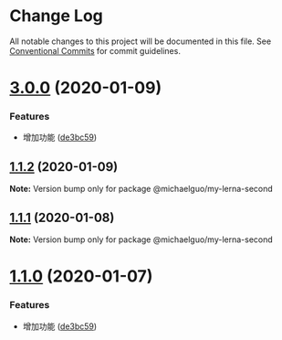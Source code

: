 # Change Log

All notable changes to this project will be documented in this file.
See [Conventional Commits](https://conventionalcommits.org) for commit guidelines.

# [3.0.0](https://github.com/michaelguo1991/lerna-test/tree/master/packages/my-lerna-second/compare/v1.0.0...v3.0.0) (2020-01-09)


### Features

* 增加功能 ([de3bc59](https://github.com/michaelguo1991/lerna-test/tree/master/packages/my-lerna-second/commit/de3bc593533890882af9967faf41ab07b2aba9d1))





## [1.1.2](https://github.com/michaelguo1991/lerna-test/tree/master/packages/my-lerna-second/compare/@michaelguo/my-lerna-second@1.1.1...@michaelguo/my-lerna-second@1.1.2) (2020-01-09)

**Note:** Version bump only for package @michaelguo/my-lerna-second





## [1.1.1](https://github.com/michaelguo1991/lerna-test/tree/master/packages/my-lerna-second/compare/@michaelguo/my-lerna-second@1.1.0...@michaelguo/my-lerna-second@1.1.1) (2020-01-08)

**Note:** Version bump only for package @michaelguo/my-lerna-second





# [1.1.0](https://github.com/michaelguo1991/lerna-test/tree/master/packages/my-lerna-second/compare/@michaelguo/my-lerna-second@1.0.2...@michaelguo/my-lerna-second@1.1.0) (2020-01-07)


### Features

* 增加功能 ([de3bc59](https://github.com/michaelguo1991/lerna-test/tree/master/packages/my-lerna-second/commit/de3bc593533890882af9967faf41ab07b2aba9d1))
